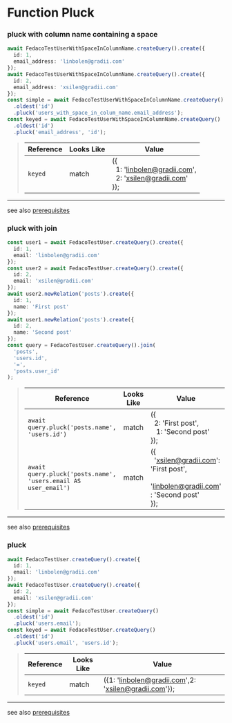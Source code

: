 # Function Pluck
### pluck with column name containing a space

```typescript
await FedacoTestUserWithSpaceInColumnName.createQuery().create({
  id: 1,
  email_address: 'linbolen@gradii.com'
});
await FedacoTestUserWithSpaceInColumnName.createQuery().create({
  id: 2,
  email_address: 'xsilen@gradii.com'
});
const simple = await FedacoTestUserWithSpaceInColumnName.createQuery()
  .oldest('id')
  .pluck('users_with_space_in_colum_name.email_address');
const keyed = await FedacoTestUserWithSpaceInColumnName.createQuery()
  .oldest('id')
  .pluck('email_address', 'id');
```


> | Reference | Looks Like | Value                                                                     |
> | ------ | ----- |---------------------------------------------------------------------------|
> | `keyed` | match | ({<br/>&nbsp;&nbsp;1: 'linbolen@gradii.com',<br/>&nbsp;&nbsp;2: 'xsilen@gradii.com'<br/>}); |


----
see also [prerequisites](./../database-fedaco-integration/prerequisite)

### pluck with join

```typescript
const user1 = await FedacoTestUser.createQuery().create({
  id: 1,
  email: 'linbolen@gradii.com'
});
const user2 = await FedacoTestUser.createQuery().create({
  id: 2,
  email: 'xsilen@gradii.com'
});
await user2.newRelation('posts').create({
  id: 1,
  name: 'First post'
});
await user1.newRelation('posts').create({
  id: 2,
  name: 'Second post'
});
const query = FedacoTestUser.createQuery().join(
  'posts',
  'users.id',
  '=',
  'posts.user_id'
);
```


> | Reference | Looks Like | Value                                                                         |
> | ------ | ----- |-------------------------------------------------------------------------------|
> | `await query.pluck('posts.name', 'users.id')` | match | ({<br/>&nbsp;&nbsp;2: 'First post',<br/>&nbsp;&nbsp; 1: 'Second post'<br/>}); |
> | `await query.pluck('posts.name', 'users.email AS user_email')` | match | ({<br/>&nbsp;&nbsp;'xsilen@gradii.com': 'First post',<br/>&nbsp;&nbsp; 'linbolen@gradii.com' : 'Second post'<br/>    }); |


----
see also [prerequisites](./../database-fedaco-integration/prerequisite)

### pluck

```typescript
await FedacoTestUser.createQuery().create({
  id: 1,
  email: 'linbolen@gradii.com'
});
await FedacoTestUser.createQuery().create({
  id: 2,
  email: 'xsilen@gradii.com'
});
const simple = await FedacoTestUser.createQuery()
  .oldest('id')
  .pluck('users.email');
const keyed = await FedacoTestUser.createQuery()
  .oldest('id')
  .pluck('users.email', 'users.id');
```


> | Reference | Looks Like | Value |
> | ------ | ----- | ----- |
> | `keyed` | match | ({1: 'linbolen@gradii.com',2: 'xsilen@gradii.com'}); |


----
see also [prerequisites](./../database-fedaco-integration/prerequisite)
